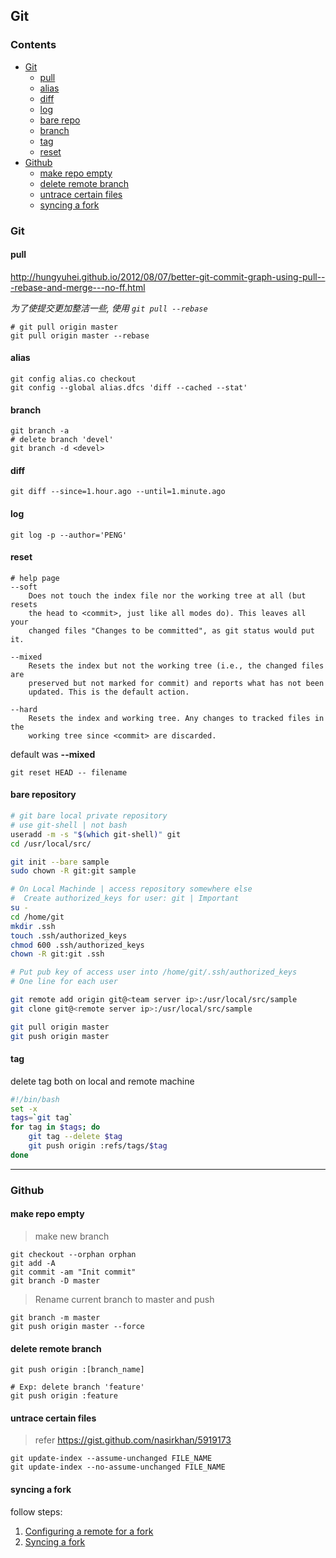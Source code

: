 ## Git
### Contents
- [Git](#git)
    - [pull](#pull)
    - [alias](#alias)
    - [diff](#diff)
    - [log](#log)
    - [bare repo](#bare)
    - [branch](#branch)
    - [tag](#tag)
    - [reset](#reset)
- [Github](#github)
    * [make repo empty](#empty)
    * [delete remote branch](#delete)
    * [untrace certain files](#untrace)
    * [syncing a fork](#sync)

<a id=git></a>
### Git
<a id=pull></a>
#### pull
<http://hungyuhei.github.io/2012/08/07/better-git-commit-graph-using-pull---rebase-and-merge---no-ff.html>

_为了使提交更加整洁一些, 使用 `git pull --rebase`_

```git
# git pull origin master
git pull origin master --rebase
```

<a id=alias></a>
#### alias
```git
git config alias.co checkout
git config --global alias.dfcs 'diff --cached --stat'
```

<a id=branch></a>
#### branch
```git
git branch -a
# delete branch 'devel'
git branch -d <devel>
```

<a id=diff></a>
#### diff
```git
git diff --since=1.hour.ago --until=1.minute.ago
```

<a id=log></a>
#### log
```git
git log -p --author='PENG'
```

<a id=reset></a>
#### reset
```git
# help page
--soft
    Does not touch the index file nor the working tree at all (but resets
    the head to <commit>, just like all modes do). This leaves all your
    changed files "Changes to be committed", as git status would put it.

--mixed
    Resets the index but not the working tree (i.e., the changed files are
    preserved but not marked for commit) and reports what has not been
    updated. This is the default action.

--hard
    Resets the index and working tree. Any changes to tracked files in the
    working tree since <commit> are discarded.
```

default was **--mixed**

```git
git reset HEAD -- filename
```

<a id=bare></a>
#### bare repository
```bash
# git bare local private repository
# use git-shell | not bash
useradd -m -s "$(which git-shell)" git
cd /usr/local/src/

git init --bare sample
sudo chown -R git:git sample
```

```bash
# On Local Machinde | access repository somewhere else
#  Create authorized_keys for user: git | Important
su -
cd /home/git
mkdir .ssh
touch .ssh/authorized_keys
chmod 600 .ssh/authorized_keys
chown -R git:git .ssh

# Put pub key of access user into /home/git/.ssh/authorized_keys
# One line for each user

git remote add origin git@<team server ip>:/usr/local/src/sample
git clone git@<remote server ip>:/usr/local/src/sample

git pull origin master
git push origin master
```

<a id=tag></a>
#### tag

delete tag both on local and remote machine

```bash
#!/bin/bash
set -x
tags=`git tag`
for tag in $tags; do
    git tag --delete $tag
    git push origin :refs/tags/$tag
done
```

---
<a id=github></a>
### Github
<a id=empty></a>
#### make repo empty
> make new branch

```git
git checkout --orphan orphan
git add -A
git commit -am "Init commit"
git branch -D master
```

> Rename current branch to master and push

```git
git branch -m master
git push origin master --force
```

<a id='delete'></a>
#### delete remote branch
```git
git push origin :[branch_name]

# Exp: delete branch 'feature'
git push origin :feature
```

<a id='untrace'></a>
#### untrace certain files
> refer <https://gist.github.com/nasirkhan/5919173>

```git
git update-index --assume-unchanged FILE_NAME
git update-index --no-assume-unchanged FILE_NAME
```

<a id='sync'></a>
#### syncing a fork

follow steps:

1. [Configuring a remote for a fork](https://help.github.com/articles/configuring-a-remote-for-a-fork/)<br>
2. [Syncing a fork](https://help.github.com/articles/syncing-a-fork/)